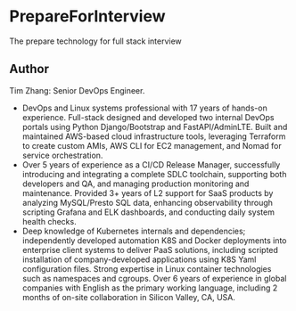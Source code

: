 # PrepareForInterview
The prepare technology for full stack interview

## Author

Tim Zhang: Senior DevOps Engineer.

* DevOps and Linux systems professional with 17 years of hands-on experience. Full-stack designed and developed two internal DevOps portals using Python Django/Bootstrap and FastAPI/AdminLTE. Built and maintained AWS-based cloud infrastructure tools, leveraging Terraform to create custom AMIs, AWS CLI for EC2 management, and Nomad for service orchestration.
* Over 5 years of experience as a CI/CD Release Manager, successfully introducing and integrating a complete SDLC toolchain, supporting both developers and QA, and managing production monitoring and maintenance. Provided 3+ years of L2 support for SaaS products by analyzing MySQL/Presto SQL data, enhancing observability through scripting Grafana and ELK dashboards, and conducting daily system health checks.
* Deep knowledge of Kubernetes internals and dependencies; independently developed automation K8S and Docker deployments into enterprise client systems to deliver PaaS solutions, including scripted installation of company-developed applications using K8S Yaml configuration files. Strong expertise in Linux container technologies such as namespaces and cgroups. Over 6 years of experience in global companies with English as the primary working language, including 2 months of on-site collaboration in Silicon Valley, CA, USA.